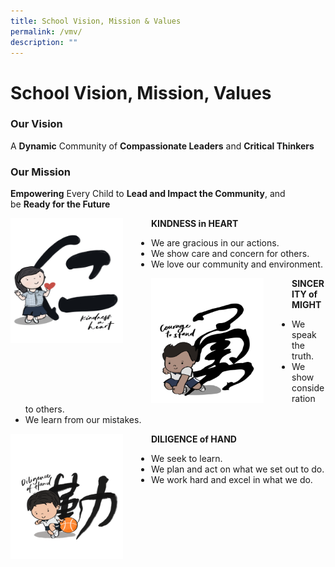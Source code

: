 ```yaml
---
title: School Vision, Mission & Values
permalink: /vmv/
description: ""
---
```

School Vision, Mission, Values
==============================

### Our Vision

A <b>Dynamic</b> Community of <b>Compassionate Leaders</b> and <b>Critical Thinkers</b>


### Our Mission

<b>Empowering</b> Every Child to <b>Lead and Impact the Community</b>, and be <b>Ready for the Future</b>



<img src="/images/KCS-Values-Mascot_Kindness-768x996.png" style="width:180px;height:200px;margin-right:45px;" align = "left">

<b>KINDNESS in HEART</b>

*   We are gracious in our actions.
*   We show care and concern for others.
*   We love our community and environment.


<img src="/images/Courage.png" style="width:180px;height:200px;margin-right:45px;" align = "left">

<b>SINCERITY of MIGHT</b>

*   We speak the truth.
*   We show consideration to others.
*   We learn from our mistakes.


<img src="/images/Diligence.png" style="width:180px;height:200px;margin-right:45px;" align = "left">


<b>DILIGENCE of HAND</b>

*   We seek to learn.
*   We plan and act on what we set out to do.
*   We work hard and excel in what we do.